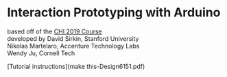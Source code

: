 # Interaction Prototyping with Arduino
based off of the [CHI 2019 Course](https://chi2019.acm.org/accepted-courses/)  
developed by
David Sirkin, Stanford University<br />
Nikolas Martelaro, Accenture Technology Labs  
Wendy Ju, Cornell Tech

[Tutorial instructions](make this-Design6151.pdf)

